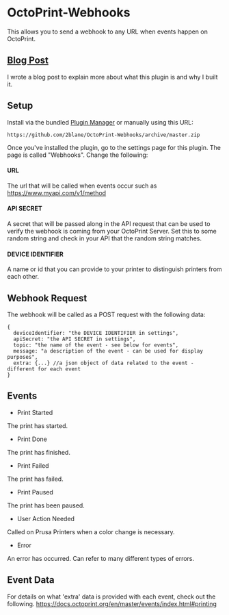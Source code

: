 # OctoPrint-Webhooks

This allows you to send a webhook to any URL when events happen on OctoPrint.

## [Blog Post](https://www.darwincloud.com/blog/add-webhooks-to-your-3d-printer-with-octoprint/)

I wrote a blog post to explain more about what this plugin is and why I built it.

## Setup

Install via the bundled [Plugin Manager](https://docs.octoprint.org/en/master/bundledplugins/pluginmanager.html)
or manually using this URL:

    https://github.com/2blane/OctoPrint-Webhooks/archive/master.zip

Once you've installed the plugin, go to the settings page for this plugin. The page is called "Webhooks".
Change the following:

#### URL
The url that will be called when events occur such as https://www.myapi.com/v1/method
#### API SECRET
A secret that will be passed along in the API request that can be used to verify the webhook is coming from your OctoPrint Server. Set this to some random string and check in your API that the random string matches.
#### DEVICE IDENTIFIER
A name or id that you can provide to your printer to distinguish printers from each other.

## Webhook Request
The webhook will be called as a POST request with the following data:
```
{
  deviceIdentifier: "the DEVICE IDENTIFIER in settings",
  apiSecret: "the API SECRET in settings",
  topic: "the name of the event - see below for events",
  message: "a description of the event - can be used for display purposes",
  extra: {...} //a json object of data related to the event - different for each event
}
```

## Events

* Print Started

The print has started.

* Print Done

The print has finished.

* Print Failed

The print has failed.

* Print Paused

The print has been paused.

* User Action Needed

Called on Prusa Printers when a color change is necessary.

* Error

An error has occurred. Can refer to many different types of errors.

## Event Data
For details on what 'extra' data is provided with each event, check out the following.
https://docs.octoprint.org/en/master/events/index.html#printing
